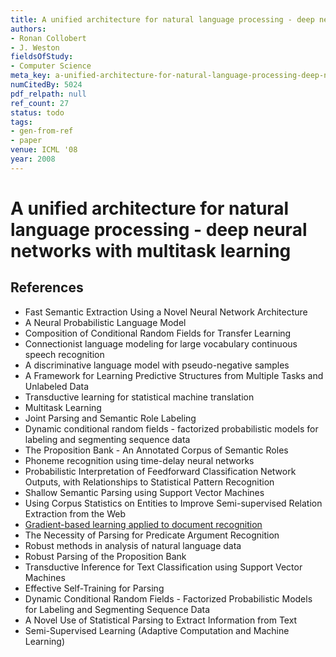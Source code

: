 ```yaml
---
title: A unified architecture for natural language processing - deep neural networks with multitask learning
authors:
- Ronan Collobert
- J. Weston
fieldsOfStudy:
- Computer Science
meta_key: a-unified-architecture-for-natural-language-processing-deep-neural-networks-with-multitask-learning
numCitedBy: 5024
pdf_relpath: null
ref_count: 27
status: todo
tags:
- gen-from-ref
- paper
venue: ICML '08
year: 2008
---
```


# A unified architecture for natural language processing - deep neural networks with multitask learning

## References

- Fast Semantic Extraction Using a Novel Neural Network Architecture
- A Neural Probabilistic Language Model
- Composition of Conditional Random Fields for Transfer Learning
- Connectionist language modeling for large vocabulary continuous speech recognition
- A discriminative language model with pseudo-negative samples
- A Framework for Learning Predictive Structures from Multiple Tasks and Unlabeled Data
- Transductive learning for statistical machine translation
- Multitask Learning
- Joint Parsing and Semantic Role Labeling
- Dynamic conditional random fields - factorized probabilistic models for labeling and segmenting sequence data
- The Proposition Bank - An Annotated Corpus of Semantic Roles
- Phoneme recognition using time-delay neural networks
- Probabilistic Interpretation of Feedforward Classification Network Outputs, with Relationships to Statistical Pattern Recognition
- Shallow Semantic Parsing using Support Vector Machines
- Using Corpus Statistics on Entities to Improve Semi-supervised Relation Extraction from the Web
- [Gradient-based learning applied to document recognition](./gradient-based-learning-applied-to-document-recognition.md)
- The Necessity of Parsing for Predicate Argument Recognition
- Robust methods in analysis of natural language data
- Robust Parsing of the Proposition Bank
- Transductive Inference for Text Classification using Support Vector Machines
- Effective Self-Training for Parsing
- Dynamic Conditional Random Fields - Factorized Probabilistic Models for Labeling and Segmenting Sequence Data
- A Novel Use of Statistical Parsing to Extract Information from Text
- Semi-Supervised Learning (Adaptive Computation and Machine Learning)

